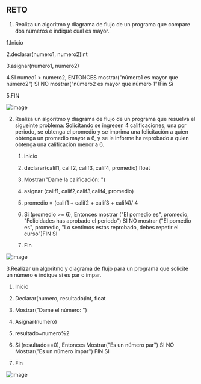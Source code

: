## RETO
1. Realiza un algoritmo y diagrama de flujo de un programa que compare dos números e indique cual es mayor.

1.Inicio

2.declarar(numero1, numero2)int

3.asignar(numero1, numero2)

4.SI numeo1 > numero2, ENTONCES mostrar("número1 es mayor que número2") SI NO mostrar("número2 es mayor que número 1")Fin Si

5.FIN

![image](https://user-images.githubusercontent.com/101203503/158852495-36d7fac8-e7fb-4915-912d-5630e3ecefb5.png)



2. Realiza un algoritmo y diagrama de flujo de un programa que resuelva el sigueinte problema: Solicitando se ingresen 4 calificaciones, una por periodo, se obtenga el promedio y se imprima una felicitación a quien obtenga un promedio mayor a 6, y se le informe ha reprobado a quien obtenga una calificacion menor a 6.


    1.  inicio

    2.  declarar(calif1, calif2, calif3, calif4, promedio) float

    3.  Mostrar("Dame la calificación: ")

    4.  asignar (calif1, calif2,calif3,calif4, promedio)

    11. promedio = (calif1 + calif2 + calif3 + calif4)/ 4

    12. Si (promedio >= 6), Entonces mostrar ("El pomedio es", promedio, "Felicidades has aprobado el periodo") SI NO  mostrar ("El pomedio es", promedio,
    "Lo sentimos estas reprobado, debes repetir el curso")FIN SI

    13.  Fin

![image](https://user-images.githubusercontent.com/101203503/161360265-22c10be6-d5f1-4dbd-b527-9a84a4ee5f54.png)



3.Realizar un algoritmo y diagrama de flujo para un programa que solicite un número e indique si es par o impar.

1. Inicio

2. Declarar(numero, resultado)int, float

3. Mostrar("Dame el número: ")

4. Asignar(numero)

5. resultado=numero%2

6. Si (resultado==0), Entonces Mostrar("Es un número par") SI NO Mostrar("Es un número impar") FIN SI

7. Fin

![image](https://user-images.githubusercontent.com/101203503/158938423-10a3e167-41ac-46c6-a140-49e94eca4c81.png)



